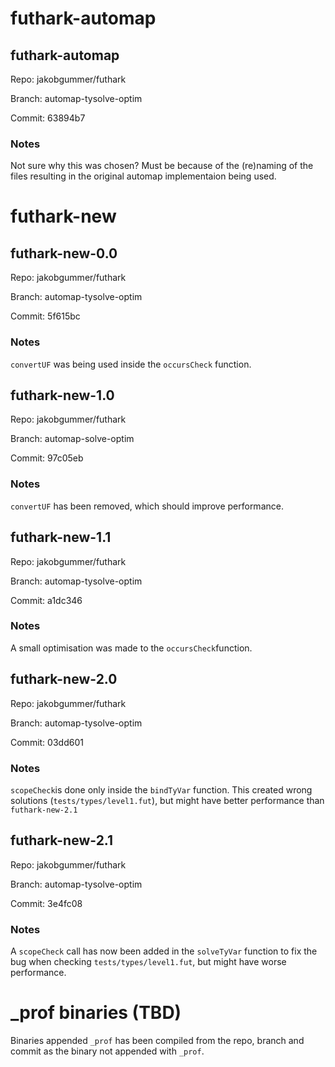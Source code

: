 # futhark-automap
## futhark-automap 
Repo: jakobgummer/futhark

Branch: automap-tysolve-optim 

Commit: 63894b7
### Notes
Not sure why this was chosen?
Must be because of the (re)naming of the files resulting in the original automap implementaion being used.


# futhark-new
## futhark-new-0.0
Repo: jakobgummer/futhark

Branch: automap-tysolve-optim

Commit: 5f615bc

### Notes
`convertUF` was being used inside the `occursCheck` function.


## futhark-new-1.0
Repo: jakobgummer/futhark

Branch: automap-solve-optim

Commit: 97c05eb

### Notes
`convertUF` has been removed, which should improve performance.


## futhark-new-1.1
Repo: jakobgummer/futhark

Branch: automap-tysolve-optim

Commit: a1dc346 

### Notes
A small optimisation was made to the `occursCheck`function.



## futhark-new-2.0
Repo: jakobgummer/futhark

Branch: automap-tysolve-optim

Commit: 03dd601

### Notes
`scopeCheck`is done only inside the `bindTyVar` function. This created wrong solutions (`tests/types/level1.fut`), but might have better performance than `futhark-new-2.1`


## futhark-new-2.1
Repo: jakobgummer/futhark

Branch: automap-tysolve-optim

Commit: 3e4fc08

### Notes
A `scopeCheck` call has now been added in the `solveTyVar` function to fix the bug when checking `tests/types/level1.fut`, but might have worse performance.



# _prof binaries (TBD)
Binaries appended `_prof` has been compiled from the repo, branch and commit as the binary not appended with `_prof`.